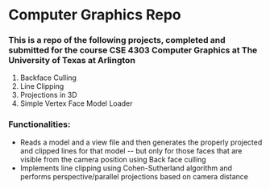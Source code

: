 # Computer Graphics Repo

### This is a repo of the following projects, completed and submitted for the course CSE 4303 Computer Graphics at The University of Texas at Arlington

1. Backface Culling
2. Line Clipping
3. Projections in 3D
4. Simple Vertex Face Model Loader

### Functionalities: 
- Reads a model and a view file and then generates the properly projected and clipped lines for that model -- but only for those faces that are visible from the camera position using Back face culling
- Implements line clipping using Cohen-Sutherland algorithm and performs perspective/parallel projections based on camera distance

